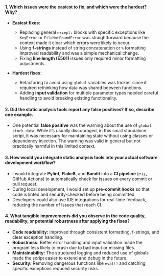 #### 1. Which issues were the easiest to fix, and which were the hardest? Why?

* **Easiest fixes:**

  * Replacing general `except:` blocks with specific exceptions like `KeyError` or `FileNotFoundError` was straightforward because the context made it clear which errors were likely to occur.
  * Using **f-strings** instead of string concatenation or `%` formatting improved readability and was a simple mechanical change.
  * Fixing **line length (E501)** issues only required minor formatting adjustments.

* **Hardest fixes:**

  * Refactoring to avoid using `global` variables was trickier since it required rethinking how data was shared between functions.
  * Adding **input validation** for multiple parameter types needed careful handling to avoid breaking existing functionality.



#### 2. Did the static analysis tools report any false positives? If so, describe one example.

* One potential **false positive** was the warning about the use of `global stock_data`. While it’s usually discouraged, in this small standalone script, it was necessary for maintaining state without using classes or dependency injection. The warning was valid in general but not practically harmful in this limited context.


#### 3. How would you integrate static analysis tools into your actual software development workflow?

* I would integrate **Pylint**, **Flake8**, and **Bandit** into a **CI pipeline** (e.g., GitHub Actions) to automatically check for issues on every commit or pull request.
* During local development, I would set up **pre-commit hooks** so that code is linted and security-checked before being committed.
* Developers could also use IDE integrations for real-time feedback, reducing the number of issues that reach CI.


#### 4. What tangible improvements did you observe in the code quality, readability, or potential robustness after applying the fixes?

* **Code readability:** Improved through consistent formatting, f-strings, and clear exception handling.
* **Robustness:** Better error handling and input validation made the program less likely to crash due to bad input or missing files.
* **Maintainability:** The structured logging and reduced use of globals made the script easier to extend and debug in the future.
* **Security:** Removing dangerous functions like `eval()` and catching specific exceptions reduced security risks.

